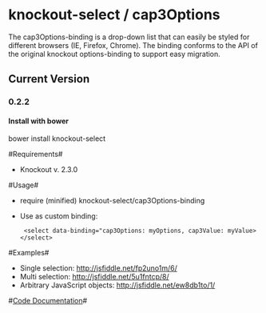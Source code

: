 knockout-select / cap3Options
===============

The cap3Options-binding is a drop-down list that can easily be styled 
for different browsers (IE, Firefox, Chrome).
The binding conforms to the API of the original knockout options-binding to 
support easy migration.

## Current Version

### 0.2.2

#### Install with bower
bower install knockout-select

#Requirements#

* Knockout v. 2.3.0

#Usage#

 * require (minified) knockout-select/cap3Options-binding
 * Use as custom binding:

        <select data-binding="cap3Options: myOptions, cap3Value: myValue></select>

#Examples#

* Single selection: http://jsfiddle.net/fp2uno1m/6/
* Multi selection: http://jsfiddle.net/5u1fntcp/8/
* Arbitrary JavaScript objects: http://jsfiddle.net/ew8db1to/1/

#[Code Documentation](./doc/documentation.md)#

